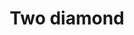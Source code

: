 ---
title: Two diamond
tags: ["two", "diamond", "double", "duo", "twin", "pair", "binary"]
icon: two-diamond
svg: '<svg xmlns="http://www.w3.org/2000/svg" width="24" height="24" fill="none" viewBox="0 0 24 24" stroke-width="1.5" stroke-linecap="round" stroke-linejoin="round" stroke="currentColor"><path d="M9.5 10.337c0-3.116 4.615-3.116 4.615 0 0 2.351-3.015 4.38-4.615 5.663 0 0 3-.5 5 0"/><path d="M2.707 10.295a2.41 2.41 0 0 0 0 3.41l7.588 7.588a2.409 2.409 0 0 0 3.41 0l7.588-7.588a2.409 2.409 0 0 0 0-3.41l-7.588-7.588a2.41 2.41 0 0 0-3.41 0z"/></svg>'
---